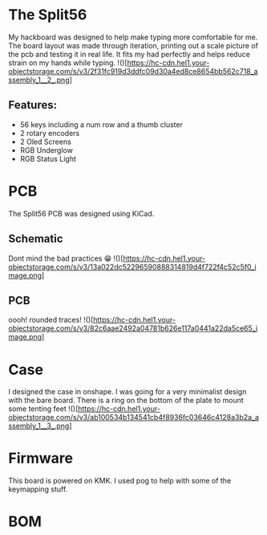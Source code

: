 # The Split56

My hackboard was designed to help make typing more comfortable for me. The board layout was made through iteration, printing out a scale picture of the pcb and testing it in real life. It fits my had perfectly and helps reduce strain on my hands while typing.
!()[https://hc-cdn.hel1.your-objectstorage.com/s/v3/2f31fc919d3ddfc09d30a4ed8ce8654bb562c718_assembly_1__2_.png]

## Features:
- 56 keys including a num row and a thumb cluster
- 2 rotary encoders
- 2 Oled Screens
- RGB Underglow
- RGB Status Light

# PCB

The Split56 PCB was designed using KiCad.
## Schematic

Dont mind the bad practices 😁
!()[https://hc-cdn.hel1.your-objectstorage.com/s/v3/13a022dc52296590888314819d4f722f4c52c5f0_image.png]

## PCB

oooh! rounded traces!
!()[https://hc-cdn.hel1.your-objectstorage.com/s/v3/82c6aae2492a04781b626e117a0441a22da5ce65_image.png]

# Case

I designed the case in onshape. I was going for a very minimalist design with the bare board. There is a ring on the bottom of the plate to mount some tenting feet
!()[https://hc-cdn.hel1.your-objectstorage.com/s/v3/ab100534b134541cb4f8936fc03646c4128a3b2a_assembly_1__3_.png]

# Firmware

This board is powered on KMK. I used pog to help with some of the keymapping stuff.

# BOM
